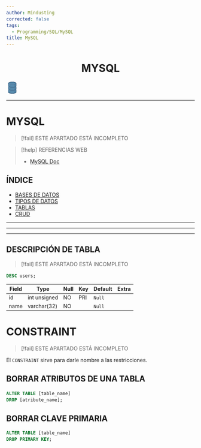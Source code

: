 ```yaml
---
author: Mindusting
corrected: false
tags:
  - Programming/SQL/MySQL
title: MySQL
---
```


<h1 align="center">MYSQL</h1>

![#logo](../../img/db.png)

---

# MYSQL

> [!fail] ESTE APARTADO ESTÁ INCOMPLETO

> [!help] REFERENCIAS WEB
> - [MySQL Doc](https://dev.mysql.com/doc/)

## ÍNDICE

- [BASES DE DATOS](mysql_db.md)
- [TIPOS DE DATOS](mysql_data_types.md)
- [TABLAS](mysql_table.md)
- [CRUD](mysql_crud.md)

---
---
---

## DESCRIPCIÓN DE TABLA

> [!fail] ESTE APARTADO ESTÁ INCOMPLETO

```sql
DESC users;
```

| Field | Type         | Null | Key | Default | Extra |
| ----- | ------------ | ---- | --- | ------- | ----- |
| id    | int unsigned | NO   | PRI | `Null`  |       |
| name  | varchar(32)  | NO   |     | `Null`  |       |

# CONSTRAINT

> [!fail] ESTE APARTADO ESTÁ INCOMPLETO

El `CONSTRAINT` sirve para darle nombre a las restricciones.

## BORRAR ATRIBUTOS DE UNA TABLA

```sql
ALTER TABLE [table_name]
DROP [atribute_name];
```

## BORRAR CLAVE PRIMARIA

```sql
ALTER TABLE [table_name]
DROP PRIMARY KEY;
```
